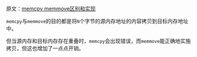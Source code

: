 原文：[memcpy memmove区别和实现](http://blog.csdn.net/hanchaoman/article/details/7937224)

`memcpy`与`memmove`的目的都是将`N`个字节的源内存地址的内容拷贝到目标内存地址中。

但当源内存和目标内存存在重叠时，`memcpy`会出现错误，而`memmove`能正确地实施拷贝，但这也增加了一点点开销。
